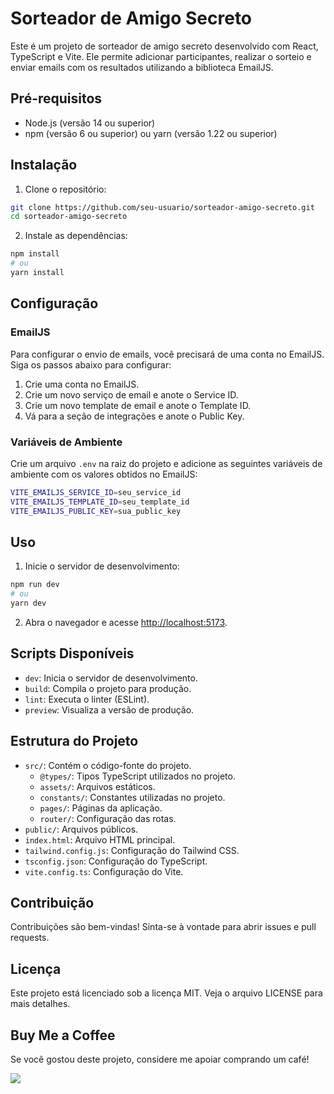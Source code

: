 # Sorteador de Amigo Secreto

Este é um projeto de sorteador de amigo secreto desenvolvido com React, TypeScript e Vite. Ele permite adicionar participantes, realizar o sorteio e enviar emails com os resultados utilizando a biblioteca EmailJS.

## Pré-requisitos

- Node.js (versão 14 ou superior)
- npm (versão 6 ou superior) ou yarn (versão 1.22 ou superior)

## Instalação

1. Clone o repositório:

```sh
git clone https://github.com/seu-usuario/sorteador-amigo-secreto.git
cd sorteador-amigo-secreto
```

2. Instale as dependências:

```sh
npm install
# ou
yarn install
```

## Configuração

### EmailJS

Para configurar o envio de emails, você precisará de uma conta no EmailJS. Siga os passos abaixo para configurar:

1. Crie uma conta no EmailJS.
2. Crie um novo serviço de email e anote o Service ID.
3. Crie um novo template de email e anote o Template ID.
4. Vá para a seção de integrações e anote o Public Key.

### Variáveis de Ambiente

Crie um arquivo `.env` na raiz do projeto e adicione as seguintes variáveis de ambiente com os valores obtidos no EmailJS:

```sh
VITE_EMAILJS_SERVICE_ID=seu_service_id
VITE_EMAILJS_TEMPLATE_ID=seu_template_id
VITE_EMAILJS_PUBLIC_KEY=sua_public_key
```

## Uso

1. Inicie o servidor de desenvolvimento:

```sh
npm run dev
# ou
yarn dev
```

2. Abra o navegador e acesse [http://localhost:5173](http://localhost:5173).

## Scripts Disponíveis

- `dev`: Inicia o servidor de desenvolvimento.
- `build`: Compila o projeto para produção.
- `lint`: Executa o linter (ESLint).
- `preview`: Visualiza a versão de produção.

## Estrutura do Projeto

- `src/`: Contém o código-fonte do projeto.
  - `@types/`: Tipos TypeScript utilizados no projeto.
  - `assets/`: Arquivos estáticos.
  - `constants/`: Constantes utilizadas no projeto.
  - `pages/`: Páginas da aplicação.
  - `router/`: Configuração das rotas.
- `public/`: Arquivos públicos.
- `index.html`: Arquivo HTML principal.
- `tailwind.config.js`: Configuração do Tailwind CSS.
- `tsconfig.json`: Configuração do TypeScript.
- `vite.config.ts`: Configuração do Vite.

## Contribuição

Contribuições são bem-vindas! Sinta-se à vontade para abrir issues e pull requests.

## Licença

Este projeto está licenciado sob a licença MIT. Veja o arquivo LICENSE para mais detalhes.

## Buy Me a Coffee

Se você gostou deste projeto, considere me apoiar comprando um café!

<a href="https://www.buymeacoffee.com/moraesfd"><img src="https://img.buymeacoffee.com/button-api/?text=Buy me a coffee&emoji=☕&slug=moraesfd&button_colour=FFDD00&font_colour=000000&font_family=Cookie&outline_colour=000000&coffee_colour=ffffff" /></a>
